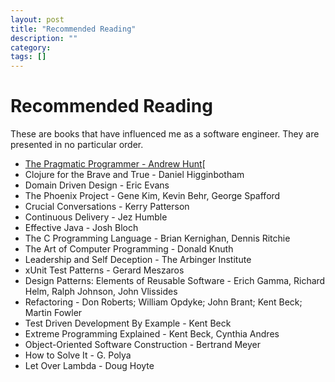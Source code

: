 ```yaml
---
layout: post
title: "Recommended Reading"
description: ""
category: 
tags: []
---
```


# Recommended Reading

These are books that have influenced me as a software engineer. They are presented in no particular order.

- [The Pragmatic Programmer - Andrew Hunt](http://www.amazon.com/Pragmatic-Programmer-Journeyman-Master/dp/020161622X/ref=sr_1_1)[
- Clojure for the Brave and True - Daniel Higginbotham
- Domain Driven Design - Eric Evans
- The Phoenix Project - Gene Kim, Kevin Behr, George Spafford
- Crucial Conversations - Kerry Patterson
- Continuous Delivery - Jez Humble
- Effective Java - Josh Bloch
- The C Programming Language - Brian Kernighan, Dennis Ritchie
- The Art of Computer Programming - Donald Knuth
- Leadership and Self Deception - The Arbinger Institute
- xUnit Test Patterns - Gerard Meszaros
- Design Patterns: Elements of Reusable Software - Erich Gamma, Richard Helm, Ralph Johnson, John Vlissides
- Refactoring - Don Roberts; William Opdyke; John Brant; Kent Beck; Martin Fowler
- Test Driven Development By Example - Kent Beck
- Extreme Programming Explained - Kent Beck, Cynthia Andres
- Object-Oriented Software Construction - Bertrand Meyer
- How to Solve It - G. Polya
- Let Over Lambda - Doug Hoyte

